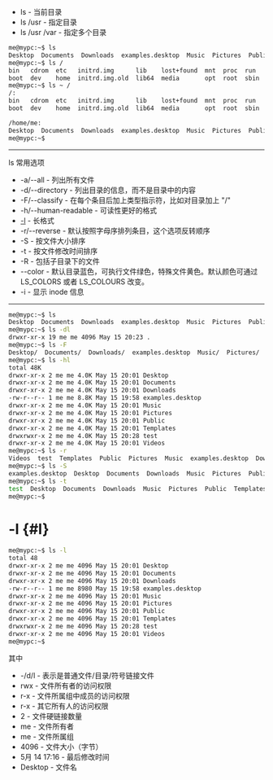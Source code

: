* ls - 当前目录
* ls /usr - 指定目录
* ls /usr /var - 指定多个目录


```bash
me@mypc:~$ ls
Desktop  Documents  Downloads  examples.desktop  Music  Pictures  Public  Templates  test  Videos
me@mypc:~$ ls /
bin   cdrom  etc   initrd.img      lib    lost+found  mnt  proc  run   snap  sys  usr  vmlinuz
boot  dev    home  initrd.img.old  lib64  media       opt  root  sbin  srv   tmp  var  vmlinuz.old
me@mypc:~$ ls ~ /
/:
bin   cdrom  etc   initrd.img      lib    lost+found  mnt  proc  run   snap  sys  usr  vmlinuz
boot  dev    home  initrd.img.old  lib64  media       opt  root  sbin  srv   tmp  var  vmlinuz.old

/home/me:
Desktop  Documents  Downloads  examples.desktop  Music  Pictures  Public  Templates  test  Videos
me@mypc:~$ 
```


---
ls 常用选项
* -a/--all - 列出所有文件
* -d/--directory - 列出目录的信息，而不是目录中的内容
* -F/--classify - 在每个条目后加上类型指示符，比如对目录加上 "/"
* -h/--human-readable - 可读性更好的格式
* [-l](#l) - 长格式
* -r/--reverse - 默认按照字母序排列条目，这个选项反转顺序
* -S - 按文件大小排序
* -t - 按文件修改时间排序
* -R - 包括子目录下的文件
* --color - 默认目录蓝色，可执行文件绿色，特殊文件黄色。默认颜色可通过 LS_COLORS 或者 LS_COLOURS 改变。
* -i - 显示 inode 信息


---
```bash
me@mypc:~$ ls
Desktop  Documents  Downloads  examples.desktop  Music  Pictures  Public  Templates  test  Videos
me@mypc:~$ ls -dl
drwxr-xr-x 19 me me 4096 May 15 20:23 .
me@mypc:~$ ls -F
Desktop/  Documents/  Downloads/  examples.desktop  Music/  Pictures/  Public/  Templates/  test/  Videos/
me@mypc:~$ ls -hl
total 48K
drwxr-xr-x 2 me me 4.0K May 15 20:01 Desktop
drwxr-xr-x 2 me me 4.0K May 15 20:01 Documents
drwxr-xr-x 2 me me 4.0K May 15 20:01 Downloads
-rw-r--r-- 1 me me 8.8K May 15 19:58 examples.desktop
drwxr-xr-x 2 me me 4.0K May 15 20:01 Music
drwxr-xr-x 2 me me 4.0K May 15 20:01 Pictures
drwxr-xr-x 2 me me 4.0K May 15 20:01 Public
drwxr-xr-x 2 me me 4.0K May 15 20:01 Templates
drwxrwxr-x 2 me me 4.0K May 15 20:28 test
drwxr-xr-x 2 me me 4.0K May 15 20:01 Videos
me@mypc:~$ ls -r
Videos  test  Templates  Public  Pictures  Music  examples.desktop  Downloads  Documents  Desktop
me@mypc:~$ ls -S
examples.desktop  Desktop  Documents  Downloads  Music  Pictures  Public  Templates  test  Videos
me@mypc:~$ ls -t
test  Desktop  Documents  Downloads  Music  Pictures  Public  Templates  Videos  examples.desktop
me@mypc:~$ 
```

# -l {#l}
```bash
me@mypc:~$ ls -l
total 48
drwxr-xr-x 2 me me 4096 May 15 20:01 Desktop
drwxr-xr-x 2 me me 4096 May 15 20:01 Documents
drwxr-xr-x 2 me me 4096 May 15 20:01 Downloads
-rw-r--r-- 1 me me 8980 May 15 19:58 examples.desktop
drwxr-xr-x 2 me me 4096 May 15 20:01 Music
drwxr-xr-x 2 me me 4096 May 15 20:01 Pictures
drwxr-xr-x 2 me me 4096 May 15 20:01 Public
drwxr-xr-x 2 me me 4096 May 15 20:01 Templates
drwxrwxr-x 2 me me 4096 May 15 20:28 test
drwxr-xr-x 2 me me 4096 May 15 20:01 Videos
me@mypc:~$ 
```


其中
* -/d/l - 表示是普通文件/目录/符号链接文件
* rwx - 文件所有者的访问权限
* r-x - 文件所属组中成员的访问权限
* r-x - 其它所有人的访问权限
* 2 - 文件硬链接数量
* me - 文件所有者
* me - 文件所属组
* 4096 - 文件大小（字节）
* 5月  14 17:16 - 最后修改时间
* Desktop - 文件名
